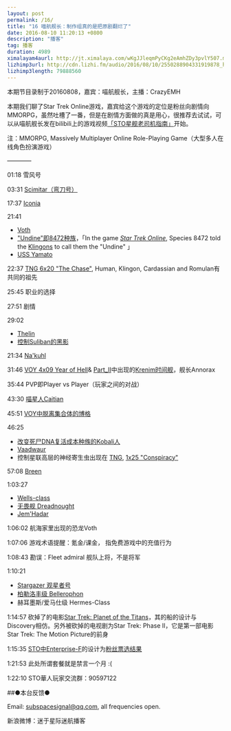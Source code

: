 ```yaml
---
layout: post
permalink: /16/
title: "16 喵航舰长：制作组真的是把原剧翻烂了"
date: 2016-08-10 11:20:13 +0800
description: "播客"
tag: 播客 
duration: 4989
ximalayam4aurl: http://jt.ximalaya.com/wKgJJleqmPyCKg2eAmhZDy3pvlY507.m4a?channel=rss&album_id=3135361&track_id=19738733&uid=6418191&jt=http://audio.xmcdn.com/group19/M01/84/8A/wKgJJleqmPyCKg2eAmhZDy3pvlY507.m4a
lizhimp3url: http://cdn.lizhi.fm/audio/2016/08/10/2550288904331919878_hd.mp3
lizhimp3length: 79888560
---   
```



本期节目录制于20160808，嘉宾：喵航舰长，主播：CrazyEMH

本期我们聊了Star Trek Online游戏，嘉宾给这个游戏的定位是粉丝向剧情向MMORPG，虽然吐槽了一番，但是在剧情方面做的真是用心，很推荐去试试，可以从喵航舰长发在bilibili上的游戏视频[「STO星舰老司机指南」](http://space.bilibili.com/4278898/#!/index)开始。

注：MMORPG, Massively Multiplayer Online Role-Playing Game（大型多人在线角色扮演游戏）

————

01:18 雪风号

03:31 [Scimitar（弯刀号）](http://memory-alpha.wikia.com/wiki/Scimitar)

17:37 [Iconia](http://memory-alpha.wikia.com/wiki/Iconia)

21:41 
* [Voth](http://memory-alpha.wikia.com/wiki/Voth)
* [&quot;Undine&quot;即8472种族](http://memory-alpha.wikia.com/wiki/Species_8472)，「In the game [_Star Trek Online_](http://memory-alpha.wikia.com/wiki/Star_Trek_Online), Species 8472 told the [Klingons](http://memory-alpha.wikia.com/wiki/Klingon) to call them the &quot;Undine&quot; 」
* [USS Yamato](http://memory-alpha.wikia.com/wiki/USS_Yamato)

22:37 [TNG 6x20 &quot;The Chase&quot;](https://en.wikipedia.org/wiki/The_Chase_(Star_Trek:_The_Next_Generation)), Human, Klingon, Cardassian and Romulan有共同的祖先

25:45 职业的选择

27:51 剧情

29:02 
* [Thelin](http://memory-alpha.wikia.com/wiki/Thelin)
* [控制Suliban的黑影](http://memory-alpha.wikia.com/wiki/Humanoid_Figure)

21:34  [Na&#39;kuhl](http://memory-alpha.wikia.com/wiki/Na%27kuhl)

31:46 [VOY 4x09 Year of Hell](http://memory-alpha.wikia.com/wiki/Year_of_Hell_(episode))& [Part_II](http://memory-alpha.wikia.com/wiki/Year_of_Hell,_Part_II_(episode))中出现的[Krenim时间舰](http://memory-alpha.wikia.com/wiki/Krenim_weapon_ship)，舰长Annorax

35:44 PVP即Player vs Player（玩家之间的对战）

43:30 [喵星人Caitian](http://memory-alpha.wikia.com/wiki/Caitian)

45:51 [VOY中脱离集合体的博格](http://memory-alpha.wikia.com/wiki/Unity_(episode))

46:25 
* [改变死尸DNA复活成本种族的Kobali人](http://memory-alpha.wikia.com/wiki/Kobali)
* [Vaadwaur](http://memory-alpha.wikia.com/wiki/Vaadwaur)
* 控制星联高层的神经寄生虫出现在 [TNG](http://memory-alpha.wikia.com/wiki/TNG), [1x25 "Conspiracy"](http://memory-alpha.wikia.com/wiki/Conspiracy_(episode))

57:08 [Breen](http://memory-alpha.wikia.com/wiki/Breen)

1:03:27 
* [Wells-class](http://memory-alpha.wikia.com/wiki/Wells_class)
* [无畏舰 Dreadnought](https://zh.wikipedia.org/zh-cn/%E6%97%A0%E7%95%8F%E8%88%B0)
* [Jem&#39;Hadar](http://memory-alpha.wikia.com/wiki/Jem&#39;Hadar)

1:06:02 航海家里出现的恐龙Voth

1:07:06 游戏术语提醒：氪金/课金， 指免费游戏中的充值行为

1:08:43 勘误：Fleet admiral 舰队上将，不是将军

1:10:21 
* [Stargazer 观星者号](http://memory-alpha.wikia.com/wiki/USS_Stargazer)
* [柏勒洛丰级 Bellerophon](http://memory-alpha.wikia.com/wiki/USS_Bellerophon_(NCC-74705))
* 赫耳墨斯/爱马仕级  Hermes-Class

1:14:57 砍掉了的电影[Star Trek: Planet of the Titans](http://memory-alpha.wikia.com/wiki/Star_Trek:_Planet_of_the_Titans)，其的船的设计与Discovery相仿。另外被砍掉的电视剧为Star Trek: Phase II，它是第一部电影Star Trek: The Motion Picture的前身

1:15:35 [STO中Enterprise-F](http://sto.gamepedia.com/U.S.S._Enterprise_(NCC-1701-F))的设计为[粉丝票选结果](http://sto.gamepedia.com/Design_the_Next_Enterprise)

1:21:53 此处所谓套餐就是禁言一个月 :(

1:22:10 STO華人玩家交流群：90597122

##●本台反馈●

Email: [subspacesignal@qq.com](mailto:subspacesignal@qq.com), all frequencies open.

新浪微博：迷于星际迷航播客